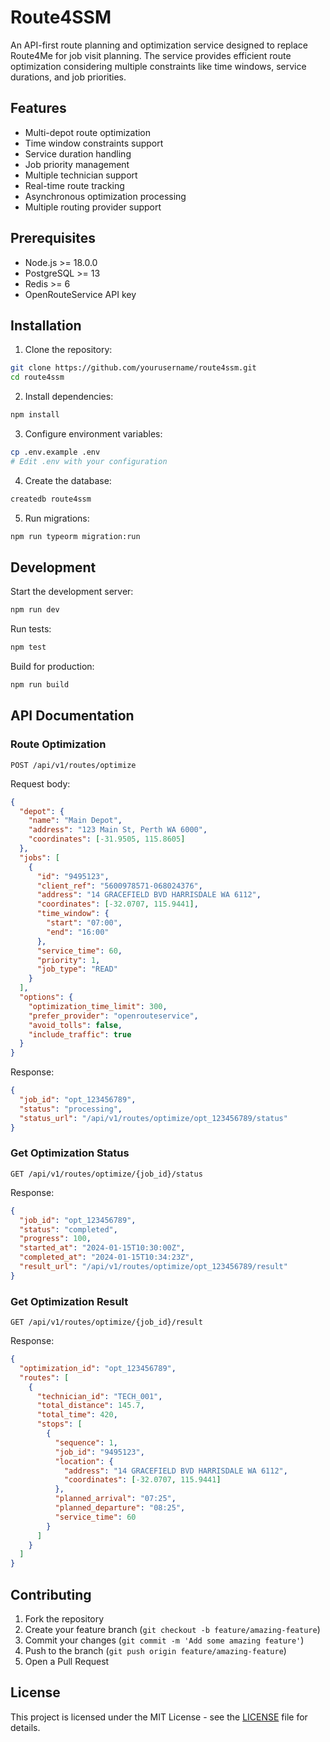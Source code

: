 # Route4SSM

An API-first route planning and optimization service designed to replace Route4Me for job visit planning. The service provides efficient route optimization considering multiple constraints like time windows, service durations, and job priorities.

## Features

- Multi-depot route optimization
- Time window constraints support
- Service duration handling
- Job priority management
- Multiple technician support
- Real-time route tracking
- Asynchronous optimization processing
- Multiple routing provider support

## Prerequisites

- Node.js >= 18.0.0
- PostgreSQL >= 13
- Redis >= 6
- OpenRouteService API key

## Installation

1. Clone the repository:
```bash
git clone https://github.com/yourusername/route4ssm.git
cd route4ssm
```

2. Install dependencies:
```bash
npm install
```

3. Configure environment variables:
```bash
cp .env.example .env
# Edit .env with your configuration
```

4. Create the database:
```bash
createdb route4ssm
```

5. Run migrations:
```bash
npm run typeorm migration:run
```

## Development

Start the development server:
```bash
npm run dev
```

Run tests:
```bash
npm test
```

Build for production:
```bash
npm run build
```

## API Documentation

### Route Optimization

```http
POST /api/v1/routes/optimize
```

Request body:
```json
{
  "depot": {
    "name": "Main Depot",
    "address": "123 Main St, Perth WA 6000",
    "coordinates": [-31.9505, 115.8605]
  },
  "jobs": [
    {
      "id": "9495123",
      "client_ref": "5600978571-068024376",
      "address": "14 GRACEFIELD BVD HARRISDALE WA 6112",
      "coordinates": [-32.0707, 115.9441],
      "time_window": {
        "start": "07:00",
        "end": "16:00"
      },
      "service_time": 60,
      "priority": 1,
      "job_type": "READ"
    }
  ],
  "options": {
    "optimization_time_limit": 300,
    "prefer_provider": "openrouteservice",
    "avoid_tolls": false,
    "include_traffic": true
  }
}
```

Response:
```json
{
  "job_id": "opt_123456789",
  "status": "processing",
  "status_url": "/api/v1/routes/optimize/opt_123456789/status"
}
```

### Get Optimization Status

```http
GET /api/v1/routes/optimize/{job_id}/status
```

Response:
```json
{
  "job_id": "opt_123456789",
  "status": "completed",
  "progress": 100,
  "started_at": "2024-01-15T10:30:00Z",
  "completed_at": "2024-01-15T10:34:23Z",
  "result_url": "/api/v1/routes/optimize/opt_123456789/result"
}
```

### Get Optimization Result

```http
GET /api/v1/routes/optimize/{job_id}/result
```

Response:
```json
{
  "optimization_id": "opt_123456789",
  "routes": [
    {
      "technician_id": "TECH_001",
      "total_distance": 145.7,
      "total_time": 420,
      "stops": [
        {
          "sequence": 1,
          "job_id": "9495123",
          "location": {
            "address": "14 GRACEFIELD BVD HARRISDALE WA 6112",
            "coordinates": [-32.0707, 115.9441]
          },
          "planned_arrival": "07:25",
          "planned_departure": "08:25",
          "service_time": 60
        }
      ]
    }
  ]
}
```

## Contributing

1. Fork the repository
2. Create your feature branch (`git checkout -b feature/amazing-feature`)
3. Commit your changes (`git commit -m 'Add some amazing feature'`)
4. Push to the branch (`git push origin feature/amazing-feature`)
5. Open a Pull Request

## License

This project is licensed under the MIT License - see the [LICENSE](LICENSE) file for details. 